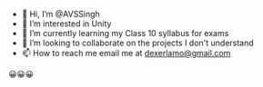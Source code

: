 - 👋 Hi, I’m @AVSSingh
- 👀 I’m interested in Unity
- 🌱 I’m currently learning my Class 10 syllabus for exams
- 💞️ I’m looking to collaborate on the projects I don't understand
- 📫 How to reach me email me at dexerlamo@gmail.com

😀😀😀

